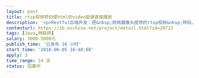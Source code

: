 ```yaml
---                
layout: post       
title: rtsp视频转码使html的video能够直接播放           
description: '<p>Restful后端开发：把&nbsp;网络摄像头提供的rtsp视频&nbsp;转码，使得&nbsp;html5的video标签能够直接播放，大概50个摄像头，后期摄像头数量可能增加到200。</p><p>能够按需切换和动态添加/编辑摄像头的地址。并发在100，但是需要能够扩展到300以上。</p><p>摄像头是海康、大华。</p><p>部署平台：windows，centos</p><p>开发平台：jdk8，mavn3，springboot2。</p><p>需要提供源码、详细设计文档方便后续程序员接手代码集成和扩展。</p><p><br></p>'     
contenturl: https://zb.oschina.net/project/detail.html?id=20713      
tags: [Java,物联网]            
salary: 3000-5000元          
publish_time: '已发布 16 小时'         
start_time: '2018-06-05 16:40:08'           
apply: 3                   
time_range: 14 天              
status: 招募中                  
---                 
```

